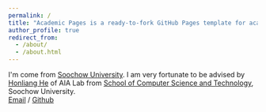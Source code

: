```yaml
---
permalink: /
title: "Academic Pages is a ready-to-fork GitHub Pages template for academic personal websites"
author_profile: true
redirect_from: 
  - /about/
  - /about.html
---
```


I'm come from [Soochow University](https://www.suda.edu.cn/).   ​I am very fortunate to be advised by [Honliang He](https://scst.suda.edu.cn/4c/b2/c11250a543922/page.htm) of AIA Lab from [School of Computer Science and Technology](https://scst.suda.edu.cn/main.htm), Soochow University.   
​[Email](20244227065@stu.suda.edu.cn) / [Github](https://1275468127.github.io/Hanbin-huang.github.io/)
